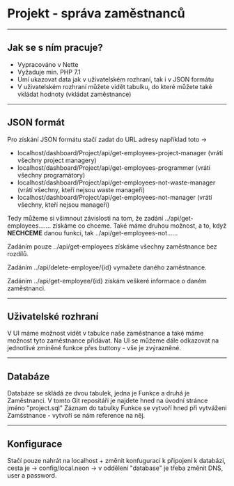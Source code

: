 # Projekt - správa zaměstnanců
-----
## Jak se s ním pracuje?
- Vypracováno v Nette
- Vyžaduje min. PHP 7.1
- Umí ukazovat data jak v uživatelském rozhraní, tak i v JSON formátu
- V uživatelském rozhraní můžete vidět tabulku, do které můžete také vkládat hodnoty (vkládat zaměstnance)

----
## JSON formát
Pro získání JSON formátu stačí zadat do URL adresy například toto ->
 * localhost/dashboard/Project/api/get-employees-project-manager (vrátí všechny project managery)
 * localhost/dashboard/Project/api/get-employees-programmer (vrátí všechny programátory)
 * localhost/dashboard/Project/api/get-employees-not-waste-manager (vrátí všechny, kteří nejsou waste manageři)
 * localhost/dashboard/Project/api/get-employees-not-manager (vrátí všechny, kteří nejsou manageři)

Tedy můžeme si všimnout závislosti na tom, že zadání ../api/get-employees....... získáme co chceme.
Také máme druhou možnost, a to, když **NECHCEME** danou funkci, tak ../api/get-employees-not......

Zadáním pouze ../api/get-employees získáme všechny zaměstnance bez rozdílů.

Zadáním ../api/delete-employee/{id} vymažete daného zaměstnance.

Zadáním ../api/get-employee/{id} získám veškeré informace o daném zaměstnanci.

----
## Uživatelské rozhraní
V UI máme možnost vidět v tabulce naše zaměstnance a také máme možnost tyto zaměstnance přidávat.
Na UI se můžeme dále odkazovat na jednotlivé zmíněné funkce přes buttony - vše je zvýrazněné.

----
## Databáze
Databáze se skládá ze dvou tabulek, jedna je Funkce a druhá je Zaměstnanci. V tomto Git repositáři je najdete hned na úvodní stránce jméno "project.sql"
Záznam do tabulky Funkce se vytvoří hned při vytváženi Zamšstnance - vytvoří se nám reference na něj.

----
## Konfigurace
Stačí pouze nahrát na localhost + změnit konfuguraci k připojení k databázi, cesta je -> config/local.neon -> v oddělení "database" je třeba změnit DNS, user a password.
